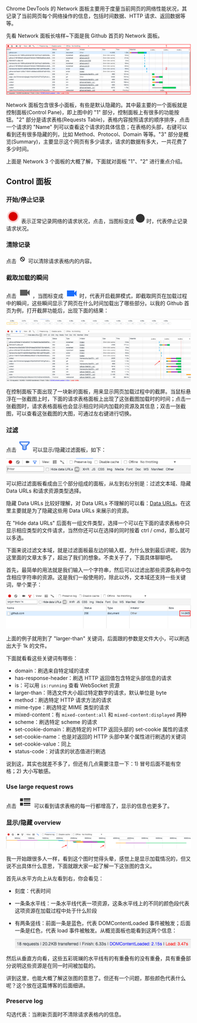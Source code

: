 Chrome DevTools 的 Network 面板主要用于度量当前网页的网络性能状况，其记录了当前网页每个网络操作的信息，包括时间数据、HTTP 请求、返回数据等等。

先看 Network 面板长啥样~下面是我 Github 首页的 Network 面板。

![](./res/network-1.png)

Network 面板包含很多小面板，有些是默认隐藏的。其中最主要的一个面板就是控制面板(Control Pane)，即上图中的 "1" 部分，控制面板上有很多的功能按钮。"2" 部分是请求表格(Requests Table)，表格内容按照请求的顺序排序，点击一个请求的 "Name" 列可以查看这个请求的具体信息；在表格的头部，右键可以看到还有很多隐藏的列，比如 Method、Protocol、Domain 等等。"3" 部分是概览(Summary)，主要显示这个网页有多少请求，请求的数据有多大，一共花费了多少时间。

上面是 Network 3 个面板的大概了解，下面就对面板 "1"、"2" 进行重点介绍。

## Control 面板

### 开始/停止记录

![](./res/network-3.png) 表示正常记录网络的请求状况，点击，当图标变成 ![](./res/network-4.png) 时，代表停止记录请求状况。

### 清除记录

点击 ![](./res/network-5.png) 可以清除请求表格内的内容。

### 截取加载的瞬间

点击 ![](./res/network-6.png) ，当图标变成 ![](./res/network-7.png) 时，代表开启截屏模式，即截取网页在加载过程中的瞬间，这些瞬间显示了网页在什么时间加载出了哪些部分。以我的 Github 首页为例，打开截屏功能后，出现下面的结果：

![](./res/network-8.png)

在控制面板下面出现了一块新的面板，用来显示网页加载过程中的截屏。当鼠标悬浮在一张截图上时，下面的请求表格面板上出现了这张截图加载时的时间；点击一张截图时，请求表格面板也会显示相应时间内加载的资源及其信息；双击一张截图，可以查看这张截图的大图，可通过左右键进行切换。

### 过滤

点击 ![](./res/network-10.png) 可以显示/隐藏过滤面板，如下：

![](./res/network-9.png)

可以把过滤面板看成由三个部分组成的面板，从左到右分别是：过滤文本域、隐藏 Data URLs 和请求资源类型选择。

隐藏 Data URLs 比较好理解，对 Data URLs 不理解的可以看：[Data URLs](https://developer.mozilla.org/en-US/docs/Web/HTTP/Basics_of_HTTP/Data_URIs)。在这里主要就是为了隐藏这些用 Data URLs 来展示的资源。

在 "Hide data URLs" 后面有一组文件类型，选择一个可以在下面的请求表格中只显示相应类型的文件请求，当然你还可以在选择的同时按着 ctrl / cmd，那么就可以多选。

下面来说过滤文本域，就是过滤面板最左边的输入框，为什么放到最后讲呢，因为这里面的文章太多了，超出了我们的想象。不卖关子了，下面具体聊聊吧。

首先，最简单的用法就是我们输入一个字符串，然后可以过滤出那些资源名称中包含相应字符串的资源。这是我们一般使用的，除此以外，文本域还支持一些关键词，举个栗子：

![](./res/network-11.png)

上面的例子就用到了 "larger-than" 关键词，后面跟的参数是文件大小，可以刷选出大于 1k 的文件。

下面就看看这些关键词有哪些：

- domain：刷选来自特定域的请求
- has-response-header：刷选 HTTP 返回值包含特定头部信息的请求
- is：可以用 `is:running` 查看 WebSocket 资源
- larger-than：筛选文件大小超过特定数字的请求，默认单位是 byte
- method：刷选特定 HTTP 请求方法的请求
- mime-type：刷选特定 MIME 类型的请求
- mixed-content：有 `mixed-content:all` 和 `mixed-content:displayed` 两种
- scheme：刷选特定 scheme 的请求
- set-cookie-domain：刷选特定的 HTTP 返回头部的 set-cookie 属性的请求
- set-cookie-name：也是对返回的 HTTP 头部中某个属性进行刷选的关键词
- set-cookie-value：同上
- status-code：对请求的状态值进行刷选

说到这，其实也就差不多了，但还有几点需要注意一下：1) 冒号后面不能有空格；2) 大小写敏感。

### Use large request rows

点击 ![](./res/network-12.png) 可以看到请求表格的每一行都增高了，显示的信息也更多了。

### 显示/隐藏 overview

![](./res/network-13.png)

我一开始跟很多人一样，看到这个图时觉得头晕，感觉上是显示加载情况的，但又说不出具体什么意思，下面就跟大家一起了解一下这张图的含义。

首先从水平方向上从左看到右，你会看见：

- 刻度：代表时间
- 一条条水平线：一条水平线代表一项资源，这条水平线上的不同的颜色段代表这项资源在加载过程中处于什么阶段
- 有两条竖线：前面一条是蓝色，代表 DOMContentLoaded 事件被触发；后面一条是红色，代表 load 事件被触发。从概览面板也能看到这两个信息：

    ![](./res/network-14.png)

然后从垂直方向看，这些五彩斑斓的水平线有的有重叠有的没有重叠，具有重叠部分说明这些资源是在同一时间被加载的。

讲到这里，也能大概了解这张图的意思了。但还有一个问题，那些颜色代表什么呢？这个放在这篇博客的后面细讲。

### Preserve log

勾选代表：当刷新页面时不清除请求表格内的信息。
